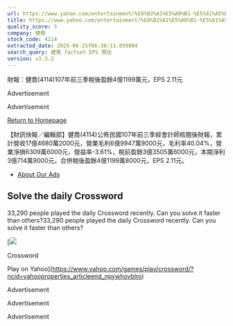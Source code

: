 ```yaml
---
url: https://www.yahoo.com/entertainment/%E8%B2%A1%E5%A0%B1-%E5%81%A5%E5%96%AC-4114-107%E5%B9%B4%E5%89%8D%E4%B8%89%E5%AD%A3%E7%A8%85%E5%BE%8C%E7%9B%88%E9%A4%984%E5%84%841199%E8%90%AC%E5%85%83-eps-071206096.html
title: https://www.yahoo.com/entertainment/%E8%B2%A1%E5%A0%B1-%E5%81%A5%E5%96%AC-4114-107%E5%B9%B4%E5%89%8D
quality_score: 3
company: 健喬
stock_code: 4114
extracted_date: 2025-06-25T06:38:11.859004
search_query: 健喬 factset EPS 預估
version: v3.3.2
---
```


財報：健喬(4114)107年前三季稅後盈餘4億1199萬元，EPS 2.11元

Advertisement

Advertisement

[Return to Homepage](https://www.yahoo.com)

【財訊快報／編輯部】健喬(4114)公佈民國107年前三季經會計師核閱後財報，累計營收17億4680萬2000元，營業毛利6億9947萬9000元，毛利率40.04%，營業淨損6309萬6000元，營益率-3.61%，稅前盈餘3億3505萬6000元，本期淨利3億714萬9000元，合併稅後盈餘4億1199萬8000元，EPS 2.11元。

* [About Our Ads](https://legal.yahoo.com/us/en/yahoo/privacy/adinfo/index.html)

## Solve the daily Crossword

33,290 people played the daily Crossword recently. Can you solve it faster than others?33,290 people played the daily Crossword recently. Can you solve it faster than others?

[![](https://s.yimg.com/pv/games/images/nextgen/CrosswordDarkMode_600x400.webp)

Crossword

Play on Yahoo](https://www.yahoo.com/games/play/crossword/?ncid=yahooproperties_articleend_npywhovblro)

Advertisement

Advertisement

Advertisement